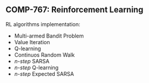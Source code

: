 ## COMP-767: Reinforcement Learning  

RL algorithms implementation:  
* Multi-armed Bandit Problem  
* Value Iteration  
* Q-learning 
* Continuos Random Walk  
* *n-step* SARSA  
* *n-step* Q-learning  
* *n-step* Expected SARSA  
    
    
    
